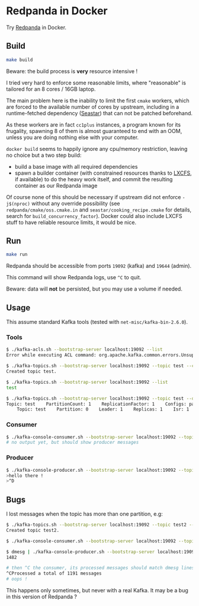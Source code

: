 # Redpanda in Docker

Try [Redpanda](https://github.com/vectorizedio/redpanda) in Docker.

## Build

```sh
make build
```

Beware: the build process is **very** resource intensive !

I tried very hard to enforce some reasonable limits, where "reasonable" is tailored for an 8 cores / 16GB laptop.

The main problem here is the inability to limit the first `cmake` workers, which are forced to the available number of cores by upstream, including in a runtime-fetched dependency ([Seastar](https://github.com/scylladb/seastar)) that can not be patched beforehand.

As these workers are in fact `cc1plus` instances, a program known for its frugality, spawning 8 of them is almost guaranteed to end with an OOM, unless you are doing nothing else with your computer.

`docker build` seems to happily ignore any cpu/memory restriction, leaving no choice but a two step build:
  - build a base image with all required dependencies
  - spawn a builder container (with constrained resources thanks to [LXCFS](https://github.com/lxc/lxcfs), if available) to do the heavy work itself, and commit the resulting container as our Redpanda image

Of course none of this should be necessary if upstream did not enforce `-j$(nproc)` without any override possibility (see `redpanda/cmake/oss.cmake.in` and `seastar/cooking_recipe.cmake` for details, search for `build_concurrency_factor`). Docker could also include LXCFS stuff to have reliable resource limits, it would be nice.

## Run

```sh
make run
```

Redpanda should be accessible from ports `19092` (kafka) and `19644` (admin).

This command will show Redpanda logs, use `^C` to quit.

Beware: data will **not** be persisted, but you may use a volume if needed.

## Usage

This assume standard Kafka tools (tested with `net-misc/kafka-bin-2.6.0`).

### Tools

```sh
$ ./kafka-acls.sh --bootstrap-server localhost:19092 --list
Error while executing ACL command: org.apache.kafka.common.errors.UnsupportedVersionException: The broker does not support DESCRIBE_ACLS

$ ./kafka-topics.sh --bootstrap-server localhost:19092 --topic test --create --partitions 1 --replication-factor 1
Created topic test.

$ ./kafka-topics.sh --bootstrap-server localhost:19092 --list
test

$ ./kafka-topics.sh --bootstrap-server localhost:19092 --topic test --describe
Topic: test    PartitionCount: 1    ReplicationFactor: 1    Configs: partition_count=1,replication_factor=1
    Topic: test    Partition: 0    Leader: 1    Replicas: 1    Isr: 1
```

### Consumer

```sh
$ ./kafka-console-consumer.sh --bootstrap-server localhost:19092 --topic test
# no output yet, but should show producer messages
```

### Producer

```sh
$ ./kafka-console-producer.sh --bootstrap-server localhost:19092 --topic test --compression-codec snappy
>hello there !
>^D
```

## Bugs

I lost messages when the topic has more than one partition, e.g:

```sh
$ ./kafka-topics.sh --bootstrap-server localhost:19092 --topic test2 --create --partitions 4 --replication-factor 1
Created topic test2.

$ ./kafka-console-consumer.sh --bootstrap-server localhost:19092 --topic test2

$ dmesg | ./kafka-console-producer.sh --bootstrap-server localhost:19092 --topic test2 --compression-codec snappy; dmesg | wc -l
1482

# then ^C the consumer, its processed messages should match dmesg lines
^CProcessed a total of 1191 messages
# oops !
```

This happens only sometimes, but never with a real Kafka. It may be a bug in this version of Redpanda ?
